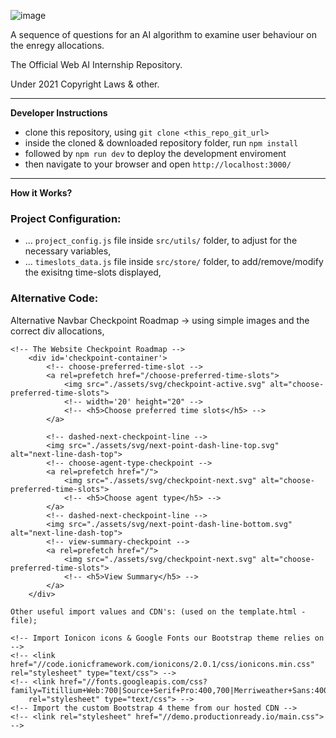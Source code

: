 ![image](https://user-images.githubusercontent.com/20924663/108747275-2afef300-7535-11eb-965b-3e24f7cf9c27.png)

A sequence of questions for an AI algorithm to examine user behaviour on the enregy allocations.

The Official Web AI Internship Repository.

Under 2021 Copyright Laws & other.

---

**Developer Instructions**

- clone this repository, using ```git clone <this_repo_git_url>```
- inside the cloned & downloaded repository folder, run ```npm install```
- followed by ```npm run dev``` to deploy the development enviroment
- then navigate to your browser and open ```http://localhost:3000/```

---

**How it Works?**

### Project Configuration:

- ... ```project_config.js``` file inside ```src/utils/``` folder, to adjust for the necessary variables,
- ... ```timeslots_data.js``` file inside ```src/store/``` folder, to add/remove/modify the exisitng time-slots displayed,

### Alternative Code:

Alternative Navbar Checkpoint Roadmap -> using simple images and the correct div allocations,

```
<!-- The Website Checkpoint Roadmap -->
    <div id='checkpoint-container'>
        <!-- choose-preferred-time-slot -->
        <a rel=prefetch href="/choose-preferred-time-slots">
            <img src="./assets/svg/checkpoint-active.svg" alt="choose-preferred-time-slots">
            <!-- width='20' height="20" -->
            <!-- <h5>Choose preferred time slots</h5> -->
        </a>

        <!-- dashed-next-checkpoint-line -->
        <img src="./assets/svg/next-point-dash-line-top.svg" alt="next-line-dash-top">
        <!-- choose-agent-type-checkpoint -->
        <a rel=prefetch href="/">
            <img src="./assets/svg/checkpoint-next.svg" alt="choose-preferred-time-slots">
            <!-- <h5>Choose agent type</h5> -->
        </a>
        <!-- dashed-next-checkpoint-line -->
        <img src="./assets/svg/next-point-dash-line-bottom.svg" alt="next-line-dash-top">
        <!-- view-summary-checkpoint -->
        <a rel=prefetch href="/">
            <img src="./assets/svg/checkpoint-next.svg" alt="choose-preferred-time-slots">
            <!-- <h5>View Summary</h5> -->
        </a>
    </div>
```

```
Other useful import values and CDN's: (used on the template.html - file);

<!-- Import Ionicon icons & Google Fonts our Bootstrap theme relies on -->
<!-- <link href="//code.ionicframework.com/ionicons/2.0.1/css/ionicons.min.css" rel="stylesheet" type="text/css"> -->
<!-- <link href="//fonts.googleapis.com/css?family=Titillium+Web:700|Source+Serif+Pro:400,700|Merriweather+Sans:400,700|Source+Sans+Pro:400,300,600,700,300italic,400italic,600italic,700italic"
    rel="stylesheet" type="text/css"> -->
<!-- Import the custom Bootstrap 4 theme from our hosted CDN -->
<!-- <link rel="stylesheet" href="//demo.productionready.io/main.css"> -->
```